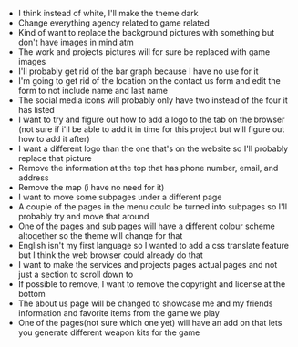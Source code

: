 - I think instead of white, I'll make the theme dark
- Change everything agency related to game related
- Kind of want to replace the background pictures with something but don't have images in mind atm
- The work and projects pictures will for sure be replaced with game images
- I'll probably get rid of the bar graph because I have no use for it
- I'm going to get rid of the location on the contact us form and edit the form to not include name and last name
- The social media icons will probably only have two instead of the four it has listed
- I want to try and figure out how to add a logo to the tab on the browser (not sure if i'll be able to add it in time for this project but will figure out how to add it after)
- I want a different logo than the one that's on the website so I'll probably replace that picture
- Remove the information at the top that has phone number, email, and address
- Remove the map (i have no need for it)
- I want to move some subpages under a different page
- A couple of the pages in the menu could be turned into subpages so I'll probably try and move that around
- One of the pages and sub pages will have a different colour scheme altogether so the theme will change for that
- English isn't my first language so I wanted to add a css translate feature but I think the web browser could already do that 
- I want to make the services and projects pages actual pages and not just a section to scroll down to
- If possible to remove, I want to remove the copyright and license at the bottom
- The about us page will be changed to showcase me and my friends information and favorite items from the game we play
- One of the pages(not sure which one yet) will have an add on that lets you generate different weapon kits for the game 